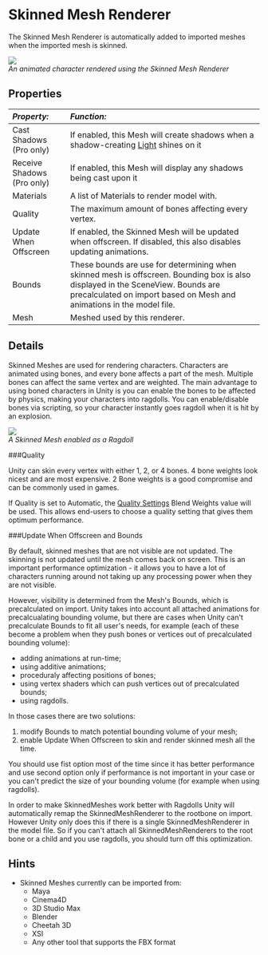 Skinned Mesh Renderer
=====================


The <span class=keyword>Skinned Mesh Renderer</span> is automatically added to imported meshes when the imported mesh is skinned.


![](http://docwiki.hq.unity3d.com/uploads/Main/Inspector-SkinnedMeshRenderer.png)  
_An animated character rendered using the Skinned Mesh Renderer_


Properties
----------



|**_Property:_** |**_Function:_** |
|:---|:---|
|<span class=component>Cast Shadows</span> (Pro only) |If enabled, this <span class=keyword>Mesh</span> will create shadows when a shadow-creating [Light](class-Light.md) shines on it |
|<span class=component>Receive Shadows</span> (Pro only) |If enabled, this Mesh will display any shadows being cast upon it |
|<span class=component>Materials</span> |A list of <span class=keyword>Materials</span> to render model with. |
|<span class=component>Quality</span> |The maximum amount of bones affecting every vertex. |
|<span class=component>Update When Offscreen</span> |If enabled, the Skinned Mesh will be updated when offscreen. If disabled, this also disables updating animations. |
|<span class=component>Bounds</span> |These bounds are use for determining when skinned mesh is offscreen. Bounding box is also displayed in the SceneView. Bounds are precalculated on import based on Mesh and animations in the model file. |
|<span class=component>Mesh</span> |Meshed used by this renderer. |

Details
-------


Skinned Meshes are used for rendering characters. Characters are animated using bones, and every bone affects a part of the mesh. Multiple bones can affect the same vertex and are weighted.  The main advantage to using boned characters in Unity is you can enable the bones to be affected by physics, making your characters into ragdolls.  You can enable/disable bones via scripting, so your character instantly goes ragdoll when it is hit by an explosion.


![](http://docwiki.hq.unity3d.com/uploads/Main/RagdollRobot.png)  
_A Skinned Mesh enabled as a Ragdoll_

###Quality

Unity can skin every vertex with either 1, 2, or 4 bones. 4 bone weights look nicest and are most expensive. 2 Bone weights is a good compromise and can be commonly used in games.

If <span class=component>Quality</span> is set to <span class=component>Automatic</span>, the [Quality Settings](class-QualitySettings.md) <span class=component>Blend Weights</span> value will be used. This allows end-users to choose a quality setting that gives them optimum performance.


###Update When Offscreen and Bounds

By default, skinned meshes that are not visible are not updated. The skinning is not updated until the mesh comes back on screen. This is an important performance optimization - it allows you to have a lot of characters running around not taking up any processing power when they are not visible.

However, visibility is determined from the Mesh's Bounds, which is precalculated on import. Unity takes into account all attached animations for precalcualating bounding volume, but there are cases when Unity can't precalculate Bounds to fit all user's needs, for example (each of these become a problem when they push bones or vertices out of precalculated bounding volume):
* adding animations at run-time;
* using additive animations;
* proceduraly affecting positions of bones;
* using vertex shaders which can push vertices out of precalculated bounds;
* using ragdolls.

In those cases there are two solutions:
1. modify Bounds to match potential bounding volume of your mesh;
1. enable <span class=component>Update When Offscreen</span> to skin and render skinned mesh all the time.

You should use fist option most of the time since it has better performance and use second option only if performance is not important in your case or you can't predict the size of your bounding volume (for example when using ragdolls).

In order to make SkinnedMeshes work better with Ragdolls Unity will automatically remap the SkinnedMeshRenderer to the rootbone on import. However Unity only does this if there is a single SkinnedMeshRenderer in the model file.
So if you can't attach all SkinnedMeshRenderers to the root bone or a child and you use ragdolls, you should turn off this optimization.

Hints
-----


* Skinned Meshes currently can be imported from:
    * Maya
    * Cinema4D
    * 3D Studio Max
    * Blender
    * Cheetah 3D
    * XSI
    * Any other tool that supports the FBX format
